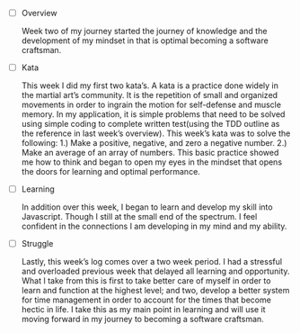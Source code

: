 - [ ] Overview

    Week two of my journey started the journey of knowledge and the development of my mindset in that is optimal becoming a software craftsman. 

- [ ] Kata

    This week I did my first two kata’s. A kata is a practice done widely in the martial art’s community. It is the repetition of small and organized movements in order to ingrain the motion for self-defense and muscle memory. In my application, it is simple problems that need to be solved using simple coding to complete written test(using the TDD outline as the reference in last week’s overview).  This week’s kata was to solve the following: 1.) Make a positive, negative, and zero a negative number. 2.) Make an average of an array of numbers. This basic practice showed me how to think and began to open my eyes in the mindset that opens the doors for learning and optimal performance. 

- [ ] Learning

    In addition over this week, I began to learn and develop my skill into Javascript. Though I still at the small end of the spectrum. I feel confident in the connections I am developing in my mind and my ability.

- [ ] Struggle

    Lastly, this week’s log comes over a two week period. I had a stressful and overloaded previous week that delayed all learning and opportunity. What I take from this is first to take better care of myself in order to learn and function at the highest level; and two, develop a better system for time management in order to account for the times that become hectic in life. I take this as my main point in learning and will use it moving forward in my journey to becoming a software craftsman. 
